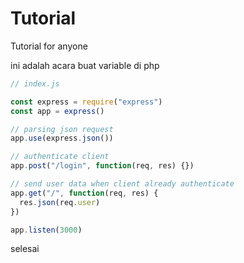 # Tutorial

Tutorial for anyone

ini adalah acara buat variable di php

```javascript
// index.js

const express = require("express")
const app = express()

// parsing json request
app.use(express.json())

// authenticate client
app.post("/login", function(req, res) {})

// send user data when client already authenticate
app.get("/", function(req, res) {
  res.json(req.user)
})

app.listen(3000)
```

selesai
